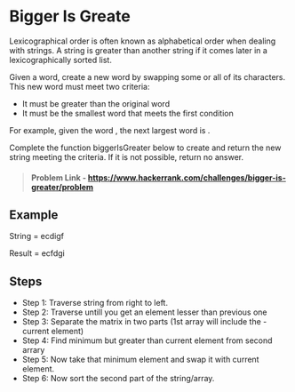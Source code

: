 # Bigger Is Greate

Lexicographical order is often known as alphabetical order when dealing with strings. A string is greater than another string if it comes later in a lexicographically sorted list.

Given a word, create a new word by swapping some or all of its characters. This new word must meet two criteria:

- It must be greater than the original word
- It must be the smallest word that meets the first condition

For example, given the word , the next largest word is .

Complete the function biggerIsGreater below to create and return the new string meeting the criteria. If it is not possible, return no answer.

> #### Problem Link - https://www.hackerrank.com/challenges/bigger-is-greater/problem

## Example

String = ecdigf

Result = ecfdgi

## Steps

- Step 1: Traverse string from right to left.
- Step 2: Traverse untill you get an element lesser than previous one
- Step 3: Separate the matrix in two parts (1st array will include the - current element)
- Step 4: Find minimum but greater than current element from second arrary
- Step 5: Now take that minimum element and swap it with current element.
- Step 6: Now sort the second part of the string/array.
